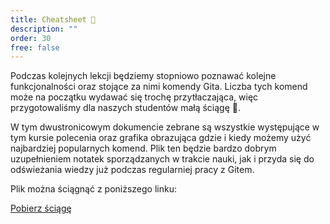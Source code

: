 ```yaml
---
title: Cheatsheet 📄
description: ""
order: 30
free: false
---
```


Podczas kolejnych lekcji będziemy stopniowo poznawać kolejne funkcjonalności oraz stojące za nimi komendy Gita. Liczba tych komend może na początku wydawać się trochę przytłaczająca, więc przygotowaliśmy dla naszych studentów małą ściągę 🙂.

W tym dwustronicowym dokumencie zebrane są wszystkie występujące w tym kursie polecenia oraz grafika obrazująca gdzie i kiedy możemy użyć najbardziej popularnych komend. Plik ten będzie bardzo dobrym uzupełnieniem notatek sporządzanych w trakcie nauki, jak i przyda się do odświeżania wiedzy już podczas regularniej pracy z Gitem.

Plik można ściągnąć z poniższego linku:

<a download href="/kurs/git-github/img/git/cheatsheet.pdf">Pobierz ściągę</a>
